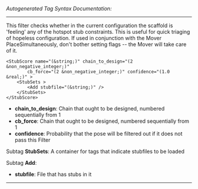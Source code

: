 _Autogenerated Tag Syntax Documentation:_

---
This filter checks whether in the current configuration the scaffold is 'feeling' any of the hotspot stub constraints. This is useful for quick triaging of hopeless configuration. If used in conjunction with the Mover PlaceSimultaneously, don't bother setting flags -- the Mover will take care of it.

```
<StubScore name="(&string;)" chain_to_design="(2 &non_negative_integer;)"
        cb_force="(2 &non_negative_integer;)" confidence="(1.0 &real;)" >
    <StubSets >
        <Add stubfile="(&string;)" />
    </StubSets>
</StubScore>
```

-   **chain_to_design**: Chain that ought to be designed, numbered sequentially from 1
-   **cb_force**: Chain that ought to be designed, numbered sequentially from 1
-   **confidence**: Probability that the pose will be filtered out if it does not pass this Filter


Subtag **StubSets**:   A container for tags that indicate stubfiles to be loaded



Subtag **Add**:   

-   **stubfile**: File that has stubs in it

---
